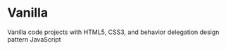 # Vanilla
 Vanilla code projects with HTML5, CSS3, and behavior delegation design pattern JavaScript
